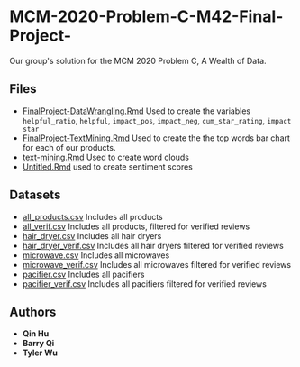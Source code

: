 # MCM-2020-Problem-C-M42-Final-Project-
Our group's solution for the MCM 2020 Problem C, A Wealth of Data.

## Files
* [FinalProject-DataWrangling.Rmd](https://github.com/tylerwu2222/MCM-2020-Problem-C-M42-Final-Project-/blob/master/FinalProject-DataWrangling.Rmd) Used to create the variables `helpful_ratio`, `helpful`, `impact_pos`, `impact_neg`, `cum_star_rating`, `impact star`
* [FinalProject-TextMining.Rmd](https://github.com/tylerwu2222/MCM-2020-Problem-C-M42-Final-Project-/blob/master/FinalProject-TextMining.Rmd) Used to create the the top words bar chart for each of our products.
* [text-mining.Rmd](text-mining.Rmd) Used to create word clouds
* [Untitled.Rmd](https://github.com/tylerwu2222/MCM-2020-Problem-C-M42-Final-Project-/blob/master/Untitled.Rmd) used to create sentiment scores

## Datasets
* [all_products.csv](https://github.com/tylerwu2222/MCM-2020-Problem-C-M42-Final-Project-/blob/master/all_products.csv) Includes all products
* [all_verif.csv](https://github.com/tylerwu2222/MCM-2020-Problem-C-M42-Final-Project-/blob/master/all_verif.csv) Includes all products, filtered for verified reviews
* [hair_dryer.csv](https://github.com/tylerwu2222/MCM-2020-Problem-C-M42-Final-Project-/blob/master/hair_dryer.csv) Includes all hair dryers
* [hair_dryer_verif.csv](https://github.com/tylerwu2222/MCM-2020-Problem-C-M42-Final-Project-/blob/master/hair_dryer_verif.csv) Includes all hair dryers filtered for verified reviews
* [microwave.csv](https://github.com/tylerwu2222/MCM-2020-Problem-C-M42-Final-Project-/blob/master/microwave.csv) Includes all microwaves
* [microwave_verif.csv](https://github.com/tylerwu2222/MCM-2020-Problem-C-M42-Final-Project-/blob/master/microwave_verif.csv) Includes all microwaves filtered for verified reviews
* [pacifier.csv](https://github.com/tylerwu2222/MCM-2020-Problem-C-M42-Final-Project-/blob/master/pacifier.csv) Includes all pacifiers
* [pacifier_verif.csv](https://github.com/tylerwu2222/MCM-2020-Problem-C-M42-Final-Project-/blob/master/pacifier_verif.csv) Includes all pacifiers filtered for verified reviews

## Authors
* **Qin Hu**
* **Barry Qi**
* **Tyler Wu**
